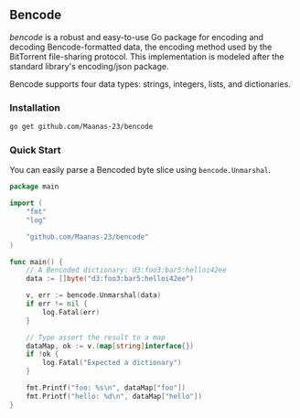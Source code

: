 ## Bencode

*bencode* is a robust and easy-to-use Go package for encoding and decoding Bencode-formatted data, the encoding method used by the BitTorrent file-sharing protocol. This implementation is modeled after the standard library's encoding/json package.

Bencode supports four data types: strings, integers, lists, and dictionaries.

### Installation

```bash
go get github.com/Maanas-23/bencode
```

### Quick Start

You can easily parse a Bencoded byte slice using `bencode.Unmarshal`.

```go
package main

import (
	"fmt"
	"log"

	"github.com/Maanas-23/bencode"
)

func main() {
	// A Bencoded dictionary: d3:foo3:bar5:helloi42ee
	data := []byte("d3:foo3:bar5:helloi42ee")

	v, err := bencode.Unmarshal(data)
	if err != nil {
		log.Fatal(err)
	}

	// Type assert the result to a map
	dataMap, ok := v.(map[string]interface{})
	if !ok {
		log.Fatal("Expected a dictionary")
	}

	fmt.Printf("foo: %s\n", dataMap["foo"])
	fmt.Printf("hello: %d\n", dataMap["hello"])
}
```

